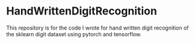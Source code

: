 # HandWrittenDigitRecognition
This repository is for the code I wrote for hand written digit recognition of the sklearn digit dataset using pytorch and tensorflow.
